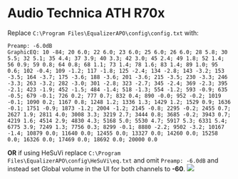 # Audio Technica ATH R70x
Replace `C:\Program Files\EqualizerAPO\config\config.txt` with:
```
Preamp: -6.0dB
GraphicEQ: 10 -84; 20 6.0; 22 6.0; 23 6.0; 25 6.0; 26 6.0; 28 5.8; 30 5.5; 32 5.1; 35 4.4; 37 3.9; 40 3.3; 42 3.0; 45 2.4; 49 1.8; 52 1.4; 56 0.9; 59 0.8; 64 0.8; 68 1.1; 73 1.4; 78 1.6; 83 1.4; 89 1.0; 95 0.6; 102 -0.4; 109 -1.2; 117 -1.8; 125 -2.4; 134 -2.8; 143 -3.2; 153 -3.5; 164 -3.7; 175 -3.6; 188 -3.6; 201 -3.6; 215 -3.5; 230 -3.3; 246 -3.3; 263 -3.2; 282 -3.0; 301 -2.8; 323 -2.7; 345 -2.4; 369 -2.3; 395 -2.1; 423 -1.9; 452 -1.5; 484 -1.4; 518 -1.3; 554 -1.2; 593 -0.9; 635 -0.5; 679 -0.1; 726 0.2; 777 0.7; 832 0.4; 890 -0.0; 952 -0.2; 1019 -0.1; 1090 0.2; 1167 0.8; 1248 1.2; 1336 1.3; 1429 1.2; 1529 0.9; 1636 -0.1; 1751 -0.9; 1873 -1.2; 2004 -1.2; 2145 -0.8; 2295 -0.2; 2455 0.7; 2627 1.9; 2811 4.0; 3008 3.3; 3219 2.7; 3444 0.8; 3685 -0.2; 3943 0.7; 4219 1.6; 4514 2.9; 4830 4.3; 5168 5.0; 5530 4.7; 5917 5.3; 6331 5.4; 6775 3.9; 7249 1.3; 7756 0.3; 8299 -0.1; 8880 -2.2; 9502 -3.2; 10167 -1.4; 10879 0.0; 11640 0.0; 12455 0.0; 13327 0.0; 14260 0.0; 15258 0.0; 16326 0.0; 17469 0.0; 18692 0.0; 20000 0.0
```
**OR** if using HeSuVi replace `C:\Program Files\EqualizerAPO\config\HeSuVi\eq.txt` and omit `Preamp: -6.0dB` and instead set Global volume in the UI for both channels to **-60**.
![](https://raw.githubusercontent.com/jaakkopasanen/AutoEq/master/results/Sonoma%20Model%20One/innerfidelity/onear/Audio%20Technica%20ATH%20R70x/Audio%20Technica%20ATH%20R70x.png)
